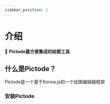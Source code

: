 ```yaml
---
sidebar_position: 1
---
```


# 介绍

🎨 **Pictode最方便集成的绘图工具**

## 什么是Pictode？

Pictode是一个基于Konva.js的一个绘图编辑器框架

### 安装Pictode
